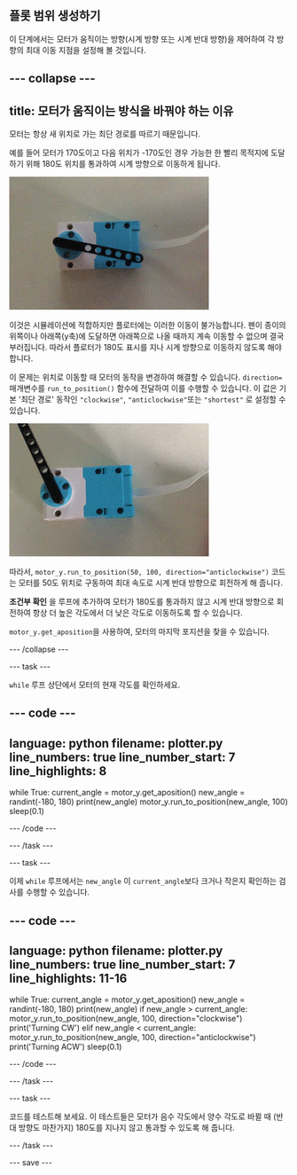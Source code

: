 ## 플롯 범위 생성하기

이 단계에서는 모터가 움직이는 방향(시계 방향 또는 시계 반대 방향)을 제어하여 각 방향의 최대 이동 지점을 설정해 볼 것입니다.

--- collapse ---
---
title: 모터가 움직이는 방식을 바꿔야 하는 이유
---

모터는 항상 새 위치로 가는 최단 경로를 따르기 때문입니다.

예를 들어 모터가 170도이고 다음 위치가 -170도인 경우 가능한 한 빨리 목적지에 도달하기 위해 180도 위치를 통과하여 시계 방향으로 이동하게 됩니다.

![검은색 빔 요소가 부착된 LEGO® Technic™ 모터를 보여주는 동영상 모터는 회전하고 부착된 빔은 데이터에 응답하여 시계 바늘처럼 회전 모터는 시계 방향과 시계 반대 방향으로 완전히 360도 회전하며 때로는 양쪽 방향으로 0 위치를 통과](images/motor_through_zero.gif)

이것은 시뮬레이션에 적합하지만 플로터에는 이러한 이동이 불가능합니다. 펜이 종이의 위쪽이나 아래쪽(y축)에 도달하면 아래쪽으로 나올 때까지 계속 이동할 수 없으며 결국 부러집니다. 따라서 플로터가 180도 표시를 지나 시계 방향으로 이동하지 않도록 해야 합니다.

이 문제는 위치로 이동할 때 모터의 동작을 변경하여 해결할 수 있습니다. `direction=` 매개변수를 `run_to_position()` 함수에 전달하여 이를 수행할 수 있습니다. 이 값은 기본 '최단 경로' 동작인 `"clockwise"`, `"anticlockwise"`또는 `"shortest"` 로 설정할 수 있습니다.

![검은색 빔 요소가 부착된 LEGO® Technic™ 모터를 보여주는 동영상 모터는 회전하고 부착된 빔은 데이터에 응답하여 시계 바늘처럼 회전 모터는 0도에서 180도 사이를 회전하지만 절대 0도를 통과하지 않는 모습](images/motor_not_zero.gif)

따라서, `motor_y.run_to_position(50, 100, direction="anticlockwise")` 코드는 모터를 50도 위치로 구동하여 최대 속도로 시계 반대 방향으로 회전하게 해 줍니다.

**조건부 확인** 을 루프에 추가하여 모터가 180도를 통과하지 않고 시계 반대 방향으로 회전하여 항상 더 높은 각도에서 더 낮은 각도로 이동하도록 할 수 있습니다.

`motor_y.get_aposition`을 사용하여, 모터의 마지막 포지션을 찾을 수 있습니다.

--- /collapse ---

--- task ---

`while` 루프 상단에서 모터의 현재 각도를 확인하세요.

--- code ---
---
language: python
filename: plotter.py
line_numbers: true
line_number_start: 7
line_highlights: 8
---

while True:
    current_angle = motor_y.get_aposition()
    new_angle = randint(-180, 180)
    print(new_angle)
    motor_y.run_to_position(new_angle, 100)
    sleep(0.1)

--- /code ---

--- /task ---

--- task ---

이제 `while` 루프에서는 `new_angle` 이 `current_angle`보다 크거나 작은지 확인하는 검사를 수행할 수 있습니다.

--- code ---
---
language: python
filename: plotter.py
line_numbers: true
line_number_start: 7
line_highlights: 11-16
---

while True:
    current_angle = motor_y.get_aposition()
    new_angle = randint(-180, 180)
    print(new_angle)
    if new_angle > current_angle:
        motor_y.run_to_position(new_angle, 100, direction="clockwise")
        print('Turning CW')
    elif new_angle < current_angle:
        motor_y.run_to_position(new_angle, 100, direction="anticlockwise")
        print('Turning ACW')
    sleep(0.1)

--- /code ---

--- /task ---

--- task ---

코드를 테스트해 보세요. 이 테스트들은 모터가 음수 각도에서 양수 각도로 바뀔 때 (반대 방향도 마찬가지) 180도를 지나지 않고 통과할 수 있도록 해 줍니다.

--- /task ---

--- save ---

